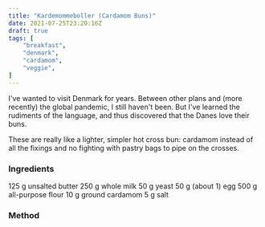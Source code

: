 ```yaml
---
title: "Kardemommeboller (Cardamom Buns)"
date: 2021-07-25T23:20:16Z
draft: true
tags: [
    "breakfast",
    "denmark",
    "cardamom",
    "veggie",
]
---
```


I've wanted to visit Denmark for years. Between other plans and (more recently) the global pandemic, I still haven't been. But I've learned the rudiments of the language, and thus discovered that the Danes love their buns.

These are really like a lighter, simpler hot cross bun: cardamom instead of all the fixings and no fighting with pastry bags to pipe on the crosses.

### Ingredients

125 g unsalted butter
250 g whole milk
50 g yeast
50 g (about 1) egg
500 g all-purpose flour
10 g ground cardamom
5 g salt


### Method

